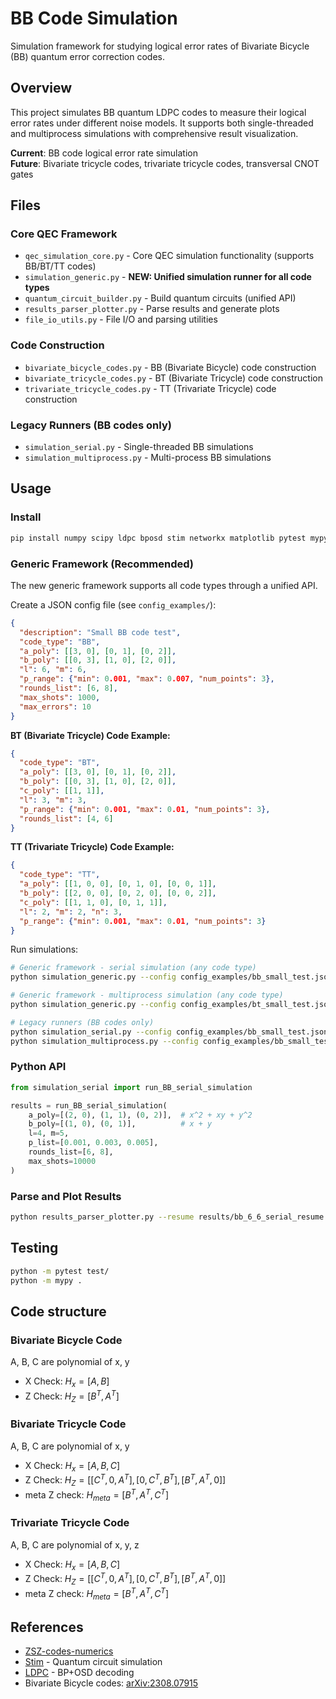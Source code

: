 # BB Code Simulation

Simulation framework for studying logical error rates of Bivariate Bicycle (BB) quantum error correction codes.

## Overview

This project simulates BB quantum LDPC codes to measure their logical error rates under different noise models. It supports both single-threaded and multiprocess simulations with comprehensive result visualization.

**Current**: BB code logical error rate simulation  
**Future**: Bivariate tricycle codes, trivariate tricycle codes, transversal CNOT gates

## Files

### Core QEC Framework
- `qec_simulation_core.py` - Core QEC simulation functionality (supports BB/BT/TT codes)
- `simulation_generic.py` - **NEW: Unified simulation runner for all code types**
- `quantum_circuit_builder.py` - Build quantum circuits (unified API)
- `results_parser_plotter.py` - Parse results and generate plots
- `file_io_utils.py` - File I/O and parsing utilities

### Code Construction  
- `bivariate_bicycle_codes.py` - BB (Bivariate Bicycle) code construction
- `bivariate_tricycle_codes.py` - BT (Bivariate Tricycle) code construction  
- `trivariate_tricycle_codes.py` - TT (Trivariate Tricycle) code construction

### Legacy Runners (BB codes only)
- `simulation_serial.py` - Single-threaded BB simulations
- `simulation_multiprocess.py` - Multi-process BB simulations

## Usage

### Install
```bash
pip install numpy scipy ldpc bposd stim networkx matplotlib pytest mypy
```

### Generic Framework (Recommended)
The new generic framework supports all code types through a unified API.

Create a JSON config file (see `config_examples/`):
```json
{
  "description": "Small BB code test",
  "code_type": "BB",
  "a_poly": [[3, 0], [0, 1], [0, 2]],
  "b_poly": [[0, 3], [1, 0], [2, 0]],
  "l": 6, "m": 6,
  "p_range": {"min": 0.001, "max": 0.007, "num_points": 3},
  "rounds_list": [6, 8],
  "max_shots": 1000,
  "max_errors": 10
}
```

**BT (Bivariate Tricycle) Code Example:**
```json
{
  "code_type": "BT",
  "a_poly": [[3, 0], [0, 1], [0, 2]], 
  "b_poly": [[0, 3], [1, 0], [2, 0]],
  "c_poly": [[1, 1]],
  "l": 3, "m": 3,
  "p_range": {"min": 0.001, "max": 0.01, "num_points": 3},
  "rounds_list": [4, 6]
}
```

**TT (Trivariate Tricycle) Code Example:**
```json
{
  "code_type": "TT",
  "a_poly": [[1, 0, 0], [0, 1, 0], [0, 0, 1]],
  "b_poly": [[2, 0, 0], [0, 2, 0], [0, 0, 2]], 
  "c_poly": [[1, 1, 0], [0, 1, 1]],
  "l": 2, "m": 2, "n": 3,
  "p_range": {"min": 0.001, "max": 0.01, "num_points": 3}
}
```

Run simulations:
```bash
# Generic framework - serial simulation (any code type)
python simulation_generic.py --config config_examples/bb_small_test.json --output-dir results

# Generic framework - multiprocess simulation (any code type)
python simulation_generic.py --config config_examples/bt_small_test.json --output-dir results --multiprocess

# Legacy runners (BB codes only)
python simulation_serial.py --config config_examples/bb_small_test.json --output-dir results
python simulation_multiprocess.py --config config_examples/bb_small_test.json --output-dir results
```

### Python API
```python
from simulation_serial import run_BB_serial_simulation

results = run_BB_serial_simulation(
    a_poly=[(2, 0), (1, 1), (0, 2)],  # x^2 + xy + y^2  
    b_poly=[(1, 0), (0, 1)],          # x + y
    l=4, m=5,
    p_list=[0.001, 0.003, 0.005],
    rounds_list=[6, 8],
    max_shots=10000
)
```

### Parse and Plot Results
```bash
python results_parser_plotter.py --resume results/bb_6_6_serial_resume.csv --show
```

## Testing
```bash
python -m pytest test/
python -m mypy .
```

## Code structure

### Bivariate Bicycle Code

A, B, C are polynomial of x, y

- X Check: $H_x = [A, B]$
- Z Check: $H_Z = [B^T, A^T]$

### Bivariate Tricycle Code

A, B, C are polynomial of x, y

- X Check: $H_x = [A, B, C]$
- Z Check: $H_Z = [[C^T, 0, A^T], [0, C^T, B^T], [B^T, A^T, 0]]$
- meta Z check: $H_{meta} = [B^T, A^T, C^T]$


### Trivariate Tricycle Code

A, B, C are polynomial of x, y, z

- X Check: $H_x = [A, B, C]$
- Z Check: $H_Z = [[C^T, 0, A^T], [0, C^T, B^T], [B^T, A^T, 0]]$
- meta Z check: $H_{meta} = [B^T, A^T, C^T]$

## References

- [ZSZ-codes-numerics](https://github.com/yifanhong/ZSZ-codes-numerics)
- [Stim](https://github.com/quantumlib/Stim) - Quantum circuit simulation
- [LDPC](https://github.com/quantumgizmos/ldpc) - BP+OSD decoding
- Bivariate Bicycle codes: [arXiv:2308.07915](https://arxiv.org/abs/2308.07915)
